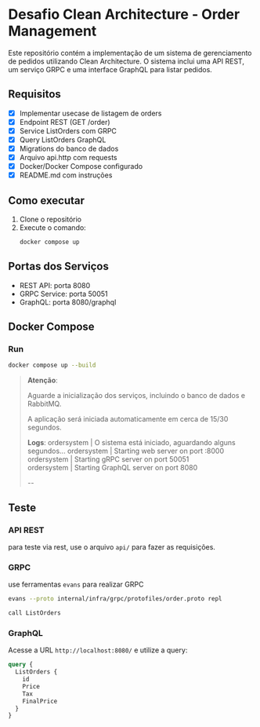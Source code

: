 # Desafio Clean Architecture - Order Management

Este repositório contém a implementação de um sistema de gerenciamento de pedidos utilizando Clean Architecture. O sistema inclui uma API REST, um serviço GRPC e uma interface GraphQL para listar pedidos.

## Requisitos

- [x] Implementar usecase de listagem de orders
- [x] Endpoint REST (GET /order)
- [x] Service ListOrders com GRPC
- [x] Query ListOrders GraphQL
- [x] Migrations do banco de dados
- [x] Arquivo api.http com requests
- [x] Docker/Docker Compose configurado
- [x] README.md com instruções

## Como executar

1. Clone o repositório
2. Execute o comando:
   ```bash
   docker compose up
   ```

## Portas dos Serviços

- REST API: porta 8080
- GRPC Service: porta 50051
- GraphQL: porta 8080/graphql

## Docker Compose

### Run

```bash
docker compose up --build
```

> **Atenção**:
>
> Aguarde a inicialização dos serviços, incluindo o banco de dados e RabbitMQ.
>
> A aplicação será iniciada automaticamente em cerca de 15/30 segundos.
>
> **Logs**:
> ordersystem | O sistema está iniciado, aguardando alguns segundos...
> ordersystem | Starting web server on port :8000  
> ordersystem | Starting gRPC server on port 50051  
> ordersystem | Starting GraphQL server on port 8080
>
> --

## Teste

### API REST

para teste via rest, use o arquivo `api/` para fazer as requisições.

### GRPC

use ferramentas `evans` para realizar GRPC

```bash
evans --proto internal/infra/grpc/protofiles/order.proto repl

call ListOrders
```

### GraphQL

Acesse a URL `http://localhost:8080/` e utilize a query:

```graphql
query {
  ListOrders {
    id
    Price
    Tax
    FinalPrice
  }
}
```
